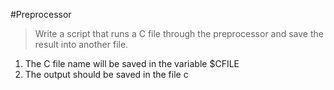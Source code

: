 #Preprocessor
>Write a script that runs a C file through the preprocessor and save the result into another file.
1. The C file name will be saved in the variable $CFILE
2. The output should be saved in the file c
